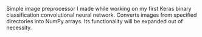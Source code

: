 Simple image preprocessor I made while working on my first Keras binary classification convolutional neural network. Converts images from specified directories into NumPy arrays. Its functionality will be expanded out of necessity.